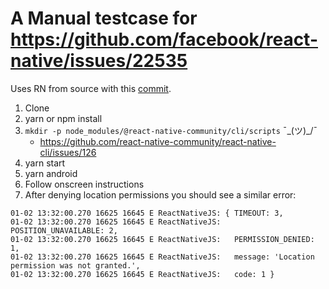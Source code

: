 # A Manual testcase for https://github.com/facebook/react-native/issues/22535

Uses RN from source with this [commit](https://github.com/Jyrno42/react-native/commit/bf64df4aea3f8ecda3fd9cfc2ed25e9f61ac905b).

1. Clone
2. yarn or npm install
3. `mkdir -p node_modules/@react-native-community/cli/scripts` ¯\_(ツ)_/¯
   - https://github.com/react-native-community/react-native-cli/issues/126
4. yarn start
5. yarn android
6. Follow onscreen instructions
7. After denying location permissions you should see a similar error:

```
01-02 13:32:00.270 16625 16645 E ReactNativeJS: { TIMEOUT: 3,
01-02 13:32:00.270 16625 16645 E ReactNativeJS:   POSITION_UNAVAILABLE: 2,
01-02 13:32:00.270 16625 16645 E ReactNativeJS:   PERMISSION_DENIED: 1,
01-02 13:32:00.270 16625 16645 E ReactNativeJS:   message: 'Location permission was not granted.',
01-02 13:32:00.270 16625 16645 E ReactNativeJS:   code: 1 }
```
